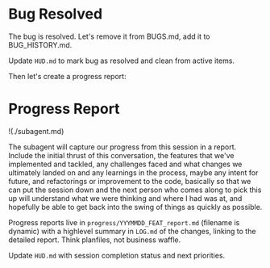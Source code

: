 # Bug Resolved

The bug is resolved. Let's remove it from BUGS.md, add it to BUG\_HISTORY.md.

Update `HUD.md` to mark bug as resolved and clean from active items.

Then let's create a progress report:

# Progress Report

!(./subagent.md)

The subagent will capture our progress from this session in a report. Include the initial thrust of this conversation, the features that we've implemented and tackled, any challenges faced and what changes we ultimately landed on and any learnings in the process, maybe any intent for future, and refactorings or improvement to the code, basically so that we can put the session down and the next person who comes along to pick this up will understand what we were thinking and where I had was at, and hopefully be able to get back into the swing of things as quickly as possible.

Progress reports live in `progress/YYYMMDD_FEAT_report.md` (filename is dynamic) with a highlevel summary in `LOG.md` of the changes, linking to the detailed report. Think planfiles, not business waffle.

Update `HUD.md` with session completion status and next priorities.
